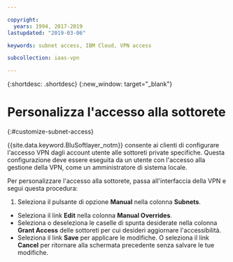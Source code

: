 ```yaml
---

copyright:
  years: 1994, 2017-2019
lastupdated: "2019-03-06"

keywords: subnet access, IBM Cloud, VPN access

subcollection: iaas-vpn

---
```


{:shortdesc: .shortdesc}
{:new_window: target="_blank"}

# Personalizza l'accesso alla sottorete
{:#customize-subnet-access}

{{site.data.keyword.BluSoftlayer_notm}} consente ai clienti di configurare l'accesso VPN dagli account utente alle sottoreti private specifiche. Questa configurazione deve essere eseguita da un utente con l'accesso alla gestione della VPN, come un amministratore di sistema locale.

Per personalizzare l'accesso alla sottorete, passa all'interfaccia della VPN e segui questa procedura:
1. Seleziona il pulsante di opzione **Manual** nella colonna **Subnets**.
* Seleziona il link **Edit** nella colonna **Manual Overrides**.
* Seleziona o deseleziona le caselle di spunta desiderate nella colonna **Grant Access** delle sottoreti per cui desideri aggiornare l'accessibilità.
* Seleziona il link **Save** per applicare le modifiche. O seleziona il link **Cancel** per ritornare alla schermata precedente senza salvare le tue modifiche.
